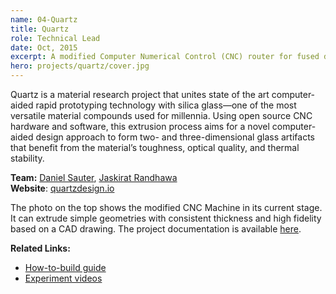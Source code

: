```yaml
---
name: 04-Quartz
title: Quartz
role: Technical Lead 
date: Oct, 2015
excerpt: A modified Computer Numerical Control (CNC) router for fused deposition modelling using quartz glass.
hero: projects/quartz/cover.jpg
---
```



Quartz is a material research project that unites state of the art computer-aided rapid prototyping technology with silica glass—one of the most versatile material compounds used for millennia. Using open source CNC hardware and software, this extrusion process aims for a novel computer-aided design approach to form two- and three-dimensional glass artifacts that benefit from the material’s toughness, optical quality, and thermal stability.

**Team:** [Daniel Sauter](http://danielsauter.com/), [Jaskirat Randhawa](http://jaskirat.org)  
**Website**: [quartzdesign.io](http://quartzdesign.io)

<image-responsive imageURL='projects/quartz/img-1.gif' />

<image-responsive imageURL='projects/quartz/img-2.jpg' />

The photo on the top shows the modified CNC Machine in its current stage. It can extrude simple geometries with consistent thickness and high fidelity based on a CAD drawing. The project documentation is available [here](http://quartzdesign.io).

**Related Links:**
- [How-to-build guide](http://quartzdesign.io/)
- [Experiment videos](https://vimeo.com/album/4021301)